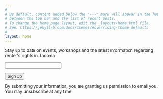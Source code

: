 ```yaml
---
#
# By default, content added below the "---" mark will appear in the home page
# between the top bar and the list of recent posts.
# To change the home page layout, edit the _layouts/home.html file.
# See: https://jekyllrb.com/docs/themes/#overriding-theme-defaults
#
layout: home
---
```

Stay up to date on events, workshops and the latest information regarding renter's rights in Tacoma

<form action="https://formkeep.com/f/6724162f85e2"
      accept-charset="UTF-8"
      enctype="multipart/form-data"
      method="POST">
  <input type="email" id="email-address" name="email">

  <button type="submit">Sign Up</button>
</form>

By submitting your information, you are granting us permission to email you.  You may unsubscribe at any time
